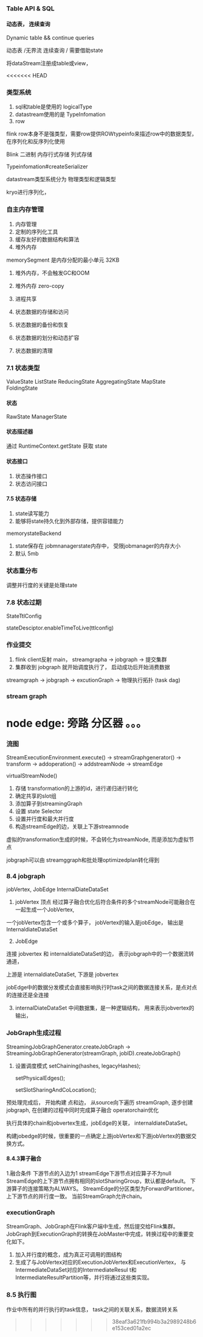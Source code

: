 ### Table API & SQL




#### 动态表， 连续查询
Dynamic table && continue queries


动态表 /无界流 
连续查询 / 需要借助state


将dataStream注册成table或view，




<<<<<<< HEAD
### 类型系统

1. sql和table是使用的 logicalType
2. datastream使用的是 TypeInfomation
3. row 

flink row本身不是强类型，需要row提供ROWtypeinfo来描述row中的数据类型，在序列化和反序列化使用


Blink
二进制 内存行式存储 列式存储


Typeinfomation#createSerializer


datastream类型系统分为 物理类型和逻辑类型 

kryo进行序列化， 



### 自主内存管理
1. 内存管理
2. 定制的序列化工具
3. 缓存友好的数据结构和算法
4. 堆外内存


memorySegment 是内存分配的最小单元  32KB

1. 堆外内存，不会触发GC和OOM
2. 堆外内存  zero-copy
3. 进程共享




1. 状态数据的存储和访问
2. 状态数据的备份和恢复
3. 状态数据的划分和动态扩容
4. 状态数据的清理



### 7.1 状态类型
ValueState
ListState
ReducingState
AggregatingState
MapState
FoldingState

#### 状态
RawState
ManagerState



#### 状态描述器

通过  RuntimeContext.getState 获取 state



#### 状态接口

1. 状态操作接口
2. 状态访问接口



#### 7.5 状态存储
1. state读写能力
2. 能够将state持久化到外部存储，提供容错能力



memorystateBackend

1. state保存在 jobmnanagerstate内存中， 受限jobmanager的内存大小
2. 默认 5mb 


### 状态重分布
调整并行度的关键是处理state



### 7.8 状态过期

StateTtlConfig 

stateDesciptor.enableTimeToLive(ttlconfig)



### 作业提交

1. flink client反射 main， streamgrapha -> jobgraph -> 提交集群
2. 集群收到 jobgraph 就开始调度执行了， 启动成功后开始消费数据

streamgraph -> jobgraph -> excutionGraph -> 物理执行拓扑 (task dag)



### stream graph

node
edge: 旁路 分区器 。。。
=======




### 流图

StreamExecutionEnvironment.execute() -> streamGraphgenerator()
-> transform -> addoperation() -> addstreamNode -> streamEdge



virtualStreamNode()

1. 存储 transformation的上游的id，进行递归进行转化
2. 确定共享的slot组
3. 添加算子到streamingGraph
4. 设置 state Selector
5. 设置并行度和最大并行度
6. 构造streamEdge的边，关联上下游streamnode


虚拟的transformation生成的时候，不会转化为streamNode, 而是添加为虚拟节点


jobgraph可以由 streamggraph和批处理optimizedplan转化得到



### 8.4 jobgraph

jobVertex, JobEdge InternalDiateDataSet

1. jobVertex 顶点
经过算子融合优化后符合条件的多个streamNode可能融合在一起生成一个JobVertex,
   
一个jobVertex包含一个或多个算子， jobVertex的输入是jobEdge， 输出是InternaldiateDataSet 


2. JobEdge

连接 jobvertex 和 internaldiateDataSet的边， 表示jobgraph中的一个数据流转通道，

上游是 internaldiateDataSet, 下游是 jobvertex 

jobEdge中的数据分发模式会直接影响执行时task之间的数据连接关系，是点对点的连接还是全连接

3. internalDiateDataSet
中间数据集，是一种逻辑结构， 用来表示jobvertex的输出，


### JobGraph生成过程

StreamingJobGraphGenerator.createJobGraph
-> StreamingJobGraphGenerator(streamGraph, jobID).createJobGraph()

1. 设置调度模式
   setChaining(hashes, legacyHashes);

   	setPhysicalEdges();

   	setSlotSharingAndCoLocation();

预处理完成后， 开始构建 点和边， 从source向下遍历 streamGraph, 逐步创建jobgraph, 
在创建的过程中同时完成算子融合 operatorchain优化

执行具体的chain和jobvertex生成，jobEdge的关联， internaldiateDataSet。

构建jobedge的时候，很重要的一点确定上游jobVertex和下游jobVertex的数据交换方式。



#### 8.4.3算子融合
1.融合条件
下游节点的入边为1
streamEdge下游节点对应算子不为null
StreamEdge的上下游节点拥有相同的slotSharingGroup，默认都是default。
下游算子的连接策略为ALWAYS。
StreamEdge的分区类型为ForwardPartitioner。
上下游节点的并行度一致。
当前StreamGraph允许chain。



### executionGraph


StreamGraph、JobGraph在Flink客户端中生成，然后提交给Flink集群。
JobGraph到ExecutionGraph的转换在JobMaster中完成，转换过程中的重要变化如下。

1. 加入并行度的概念，成为真正可调用的图结构
2. 生成了与JobVertex对应的ExecutionJobVertex和ExecutionVertex，
   与IntermediateDataSet对应的IntermediateResul
   t和IntermediateResultPartition等，并行将通过这些类实现。
   


### 8.5 执行图 
作业中所有的并行执行的task信息， task之间的关联关系，数据流转关系
>>>>>>> 38eaf3a621fb994b3a2989248b6e153ced01a2ec

